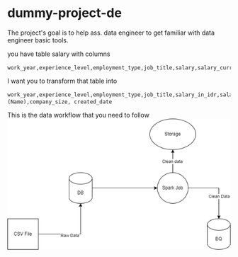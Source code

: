 # dummy-project-de

The project's goal is to help ass. data engineer to get familiar with data engineer basic tools.

you have table salary with columns

```csv
work_year,experience_level,employment_type,job_title,salary,salary_currency,salary_in_usd,employee_residence,remote_ratio,company_location,company_size
```

I want you to transform that table into

```csv
work_year,experience_level,employment_type,job_title,salary_in_idr,salary_in_usd,employee_residence,company_location (Name),company_size, created_date
```

This is the data workflow that you need to follow
![alt text](dummy-workflow.png "Data workflow")

